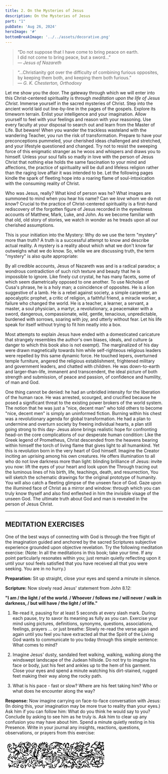 ```yaml
---
title: 2. On the Mysteries of Jesus
description: On the Mysteries of Jesus
part: "1"
pubDate: 'Aug 26, 2024'
heroImage: '#'
bottomBreakImage: '../../assets/decorative.png'
---
```

> “Do not suppose that I have come to bring peace on earth.  
> I did not come to bring peace, but a sword…”  
> *— Jesus of Nazareth*

> “…Christianity got over the difficulty of combining furious opposites,  
> by keeping them both, and keeping them both furious.”  
> *— G. K. Chesterton, Orthodoxy*

Let me show you the door. The gateway through which we will enter into this Christ-centered spirituality is through *meditation upon the life of Jesus Christ*. Immerse yourself in the sacred mysteries of Christ. Step into the ancient world laid out line-by-line in the pages of the gospels. Explore its timeworn terrain. Enlist your intelligence and your imagination. Allow yourself to feel with your feelings and reason with your reasoning. Use every faculty at your disposal to search out and learn from the Master of Life. But beware! When you wander the trackless wasteland with the wandering Teacher, you run the risk of transformation. Prepare to have your preconceptions pummeled, your cherished ideas challenged and stretched, and your lifestyle questioned and changed. Try not to resist the sweeping force of this enigmatic stranger as he woos and whispers and draws you to himself. Unless your soul falls so madly in love with the person of Jesus Christ that nothing else holds the same fascination to your mind and affections, the practice of spirituality will be dull and lifeless religion rather than the raging love affair it was intended to be. Let the following pages kindle the spark of fleeting hope into a roaring flame of soul-intoxication with the consuming reality of Christ.

Who was Jesus, really? What kind of person was he? What images are summoned to mind when you hear his name? Can we *love* whom we do not *know*? Crucial to the practice of Christ-centered spirituality is a first-hand rediscovery of the forgotten figure of Jesus recorded in the eyewitness accounts of Matthew, Mark, Luke, and John. As we become familiar with that old, old story of stories, we watch in wonder as he treads upon all our cherished assumptions.

This is your initiation into the Mystery: Why do we use the term "mystery" more than truth? A truth is a successful attempt to know and describe actual reality. A mystery is a reality about which what we don't know far outweighs what we do know. So, while we are discussing truth, the term "mystery" is also quite appropriate:

By all credible accounts, Jesus of Nazareth was and is a radical paradox; a wondrous contradiction of such rich texture and beauty that he is impossible to ignore. Like finely cut crystal, he has many facets, some of which seem diametrically opposed to one another. To use Nicholas of Cusa's phrase, he is a holy man; a coincidence of opposites. He is a lion suggestive of a lamb. He is a rebel against society, a simple carpenter, an apocalyptic prophet, a critic of religion, a faithful friend, a miracle worker, a failure who changed the world. He is a teacher, a learner, a servant, a master, a soul physician, a martyr, a revolutionary, a peacemaker with a sword, dangerous, compassionate, wild, gentle, tenacious, unpredictable, burdened with sorrows, soaring with joy, and utterly without fear. Let his life speak for itself without trying to fit him neatly into a box.

Most attempts to explain Jesus have ended with a domesticated caricature that strangely resembles the author's own biases, ideals, and culture (a danger to which this book also is not exempt). The marginalized of his day were drawn magnetically towards him while self-righteous religious leaders were repelled by this same dynamic force. He touched lepers, overturned temple furniture, angered the religious establishment, frightened military and government leaders, and chatted with children. He was down-to-earth and larger-than-life, immanent and transcendent, the ideal picture of both strength and submission, of peace and passion, of confidence and humility, of man and God.

One thing cannot be denied: he had an unbridled intensity for the liberation of the human race. He was arrested, scourged, and crucified because he posed a significant threat to the existing power brokers of the world system. The notion that he was just a "nice, decent man" who told others to become "nice, decent men" is simply an uninformed fiction. Burning within his chest was a revolutionary agenda for global transformation. He had a plan to undermine and overturn society by freeing individual hearts, a plan still going strong to this day- Jesus alone brings realistic hope for confronting head-on the core complications of our desperate human condition: Like the Greek legend of Prometheus, Christ descended from the heavens bearing within himself the torch of living flame that gives light to all humankind. Yet this is revolution born in the very heart of God himself. Imagine the Creator inciting an uprising among his own creatures. He offers illumination to all who do not love darkness more than light: blinding brilliance of Jesus: invite you now: lift the eyes of your heart and look upon the Through tracing out the luminous lines of his birth, life, teachings, death, and resurrection, You will sketch the schematic drawings for the original prototype of humanity. You will also catch a fleeting glimpse of the unseen face of God. Gaze upon the illumined face of Christ as a mirror and window: through which you can truly know thyself and also find enfleshed in him the invisible visage of the unseen God. The ultimate truth about God and man is revealed in the person of Jesus Christ.

---

## MEDITATION EXERCISES

One of the best ways of connecting with God is through the free flight of the imagination guided and anchored by the sacred Scriptures subjective experience grounded upon objective revelation. Try the following meditation exercise: (Note: In all the meditations in this book; take your time. If any point particularly resonates within you; just remain quietly reflecting upon it until your soul feels satisfied that you have received all that you were seeking. You are in no hurry.)

**Preparation:** Sit up straight, close your eyes and spend a minute in silence.

**Scripture:** Now slowly read Jesus' statement from John 8.12: 

**"I am / the light / of the world. / Whoever / follows me / will never / walk in darkness, / but will have / the light / of life."**

1. Re-read it, pausing for at least 5 seconds at every slash mark. During each pause, try to savor its meaning as fully as you can. Exercise your mind using pictures, definitions, synonyms, questions, associations, feelings, prayers ... or just breathe: Slowly re-read the verse again and again until you feel you have extracted all that the Spirit of the Living God wants to communicate to you today through this simple sentence: What comes to mind?

2. Imagine Jesus' dusty, sandaled feet walking, walking, walking along the windswept landscape of the Judean hillside. Do not try to imagine his face or body, just his feet and ankles up to the hem of his garment. Close your eyes and spend a minute watching his dirt-stained, rugged feet making their way along the rocky path. 

3. What is his pace - fast or slow? Where are his feet taking him? Who or what does he encounter along the way?

**Response:** Now imagine carrying on face-to-face conversation with Jesus: (In doing this, your imagination may be more true to reality than your eyes.) Ask him if you can follow him: What do you think he would say to you? Conclude by asking to see him as he truly is. Ask him to clear up any confusion you may have about him. Spend a minute quietly resting in his Presence. Write in your journal any insights, reactions, questions, observations, or prayers from this exercise:

![end of image](../../assets/decorative.png)